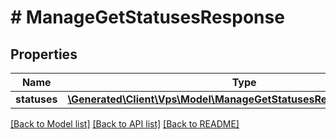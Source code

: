 # # ManageGetStatusesResponse

## Properties

Name | Type | Description | Notes
------------ | ------------- | ------------- | -------------
**statuses** | [**\Generated\Client\Vps\Model\ManageGetStatusesResponseStatusInfo[]**](ManageGetStatusesResponseStatusInfo.md) |  | [optional]

[[Back to Model list]](../../README.md#models) [[Back to API list]](../../README.md#endpoints) [[Back to README]](../../README.md)
